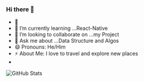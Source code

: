 ### Hi there 👋


- 🔭
- 🌱 I’m currently learning ...React-Native 
- 👯 I’m looking to collaborate on ...my Project
- 💬 Ask me about ...Data Structure and Algos
- 😄 Pronouns: He/Him
- ⚡ About Me: I love to travel and explore new places
- 
![GitHub Stats](https://github-readme-stats.vercel.app/api?username=abhishekg625&theme=radical)
